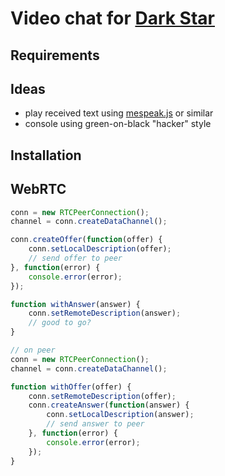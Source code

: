 # Video chat for [Dark Star](http://www.visionbakery.com/dark-star)

## Requirements

## Ideas

- play received text using [mespeak.js](http://www.masswerk.at/mespeak/) or similar
- console using green-on-black "hacker" style

## Installation

## WebRTC

```javascript
conn = new RTCPeerConnection();
channel = conn.createDataChannel();

conn.createOffer(function(offer) {
	conn.setLocalDescription(offer);
	// send offer to peer
}, function(error) {
	console.error(error);
});

function withAnswer(answer) {
	conn.setRemoteDescription(answer);
	// good to go?
}

// on peer
conn = new RTCPeerConnection();
channel = conn.createDataChannel();

function withOffer(offer) {
	conn.setRemoteDescription(offer);
	conn.createAnswer(function(answer) {
		conn.setLocalDescription(answer);
		// send answer to peer
	}, function(error) {
		console.error(error);
	});
}
```